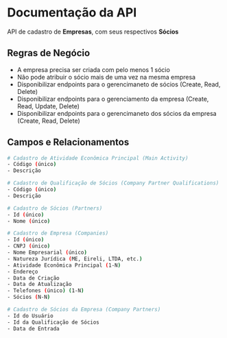 # Documentação da API

API de cadastro de **Empresas**, com seus respectivos **Sócios**

## Regras de Negócio

- A empresa precisa ser criada com pelo menos 1 sócio
- Não pode atribuir o sócio mais de uma vez na mesma empresa
- Disponibilizar endpoints para o gerencimaneto de sócios (Create, Read, Delete)
- Disponibilizar endpoints para o gerenciamento da empresa (Create, Read, Update, Delete)
- Disponibilizar endpoints para o gerencimaneto dos sócios da empresa (Create, Read, Delete)
  
## Campos e Relacionamentos

```bash
# Cadastro de Atividade Econômica Principal (Main Activity)
- Código (único)
- Descrição

# Cadastro de Qualificação de Sócios (Company Partner Qualifications)
- Código (único)
- Descrição

# Cadastro de Sócios (Partners)
- Id (único)
- Nome (único)

# Cadastro de Empresa (Companies)
- Id (único)
- CNPJ (único)
- Nome Empresarial (único)
- Natureza Jurídica (ME, Eireli, LTDA, etc.)
- Atividade Econômica Principal (1-N)
- Endereço
- Data de Criação
- Data de Atualização
- Telefones (único) (1-N)
- Sócios (N-N)

# Cadastro de Sócios da Empresa (Company Partners)
- Id do Usuário
- Id da Qualificação de Sócios
- Data de Entrada
```
